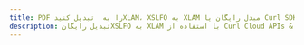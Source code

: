 ---title: PDF را به  تبدیل کنیدXLAM، XSLFO به XLAM مبدل رایگان یا Curl SDKdescription: تبدیل رایگانXSLFO به XLAM با استفاده از Curl Cloud APIs & SDK همچنین اسناد PDF را در Cloud ایجاد، ویرایش و رندر کنید.---